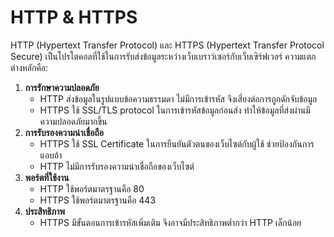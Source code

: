 # HTTP & HTTPS

HTTP (Hypertext Transfer Protocol) และ HTTPS (Hypertext Transfer Protocol Secure) เป็นโปรโตคอลที่ใช้ในการรับส่งข้อมูลระหว่างเว็บเบราว์เซอร์กับเว็บเซิร์ฟเวอร์ ความแตกต่างหลักคือ:

1. **การรักษาความปลอดภัย**
   * HTTP ส่งข้อมูลในรูปแบบข้อความธรรมดา ไม่มีการเข้ารหัส จึงเสี่ยงต่อการถูกดักจับข้อมูล
   * HTTPS ใช้ SSL/TLS protocol ในการเข้ารหัสข้อมูลก่อนส่ง ทำให้ข้อมูลที่ส่งผ่านมีความปลอดภัยมากขึ้น
2. **การรับรองความน่าเชื่อถือ**
   * HTTPS ใช้ SSL Certificate ในการยืนยันตัวตนของเว็บไซต์กับผู้ใช้ ช่วยป้องกันการแอบอ้า
   * HTTP ไม่มีการรับรองความน่าเชื่อถือของเว็บไซต์
3. **พอร์ตที่ใช้งาน**
   * HTTP ใช้พอร์ตมาตรฐานคือ 80
   * HTTPS ใช้พอร์ตมาตรฐานคือ 443
4. **ประสิทธิภาพ**
   * HTTPS มีขั้นตอนการเข้ารหัสเพิ่มเติม จึงอาจมีประสิทธิภาพต่ำกว่า HTTP เล็กน้อย
